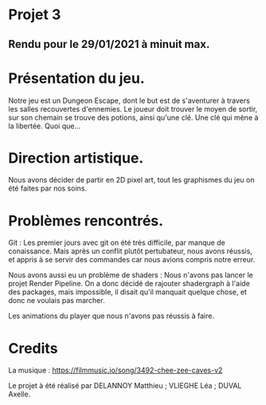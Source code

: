 # Projet 3

## Rendu pour le 29/01/2021 à minuit max.

# Présentation du jeu.
Notre jeu est un Dungeon Escape, dont le but est de s'aventurer à travers les salles recouvertes d'ennemies. Le joueur doit trouver le moyen de sortir, sur son chemain se trouve des potions, ainsi qu'une clé. Une clé qui mène à la libertée. Quoi que... 

# Direction artistique.
Nous avons décider de partir en 2D pixel art, tout les graphismes du jeu on été faites par nos soins.

# Problèmes rencontrés.
Git : Les premier jours avec git on été très difficile, par manque de conaissance. Mais après un conflit plutôt pertubateur, nous avons réussis, et appris à se servir des commandes car nous avions compris notre erreur.

Nous avons aussi eu un problème de shaders : Nous n'avons pas lancer le projet Render Pipeline. On a donc décidé de rajouter shadergraph à l'aide des packages, mais impossible, il disait qu'il manquait quelque chose, et donc ne voulais pas marcher. 

Les animations du player que nous n'avons pas réussis à faire. 

# Credits 
La musique : https://filmmusic.io/song/3492-chee-zee-caves-v2

Le projet à été réalisé par DELANNOY Matthieu ; VLIEGHE Léa ; DUVAL Axelle.
